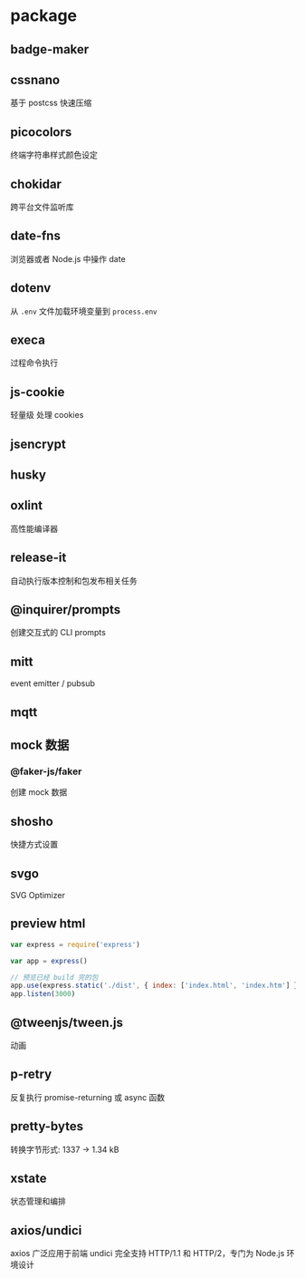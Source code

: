 # package

## badge-maker

## cssnano

基于 postcss 快速压缩

## picocolors

终端字符串样式颜色设定

## chokidar

跨平台文件监听库

## date-fns

浏览器或者 Node.js 中操作 date

## dotenv

从 `.env` 文件加载环境变量到 `process.env`

## execa

过程命令执行

## js-cookie

轻量级 处理 cookies

## jsencrypt

## husky

## oxlint

高性能编译器

## release-it

自动执行版本控制和包发布相关任务

## @inquirer/prompts

创建交互式的 CLI prompts

## mitt

event emitter / pubsub

## mqtt

## mock 数据

### @faker-js/faker

创建 mock 数据

## shosho

快捷方式设置

## svgo

SVG Optimizer

## preview html

```js
var express = require('express')

var app = express()

// 预览已经 build 完的包
app.use(express.static('./dist', { index: ['index.html', 'index.htm'] }))
app.listen(3000)
```

## @tweenjs/tween.js

动画

## p-retry

反复执行 promise-returning 或 async 函数

## pretty-bytes

转换字节形式: 1337 → 1.34 kB

## xstate

状态管理和编排

## axios/undici

axios 广泛应用于前端
undici 完全支持 HTTP/1.1 和 HTTP/2，专门为 Node.js 环境设计
